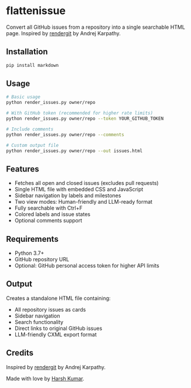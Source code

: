 # flattenissue

Convert all GitHub issues from a repository into a single searchable HTML page. Inspired by [rendergit](https://github.com/karpathy/rendergit) by Andrej Karpathy.

## Installation

```bash
pip install markdown
```

## Usage

```bash
# Basic usage
python render_issues.py owner/repo

# With GitHub token (recommended for higher rate limits)
python render_issues.py owner/repo --token YOUR_GITHUB_TOKEN

# Include comments
python render_issues.py owner/repo --comments

# Custom output file
python render_issues.py owner/repo --out issues.html
```

## Features

- Fetches all open and closed issues (excludes pull requests)
- Single HTML file with embedded CSS and JavaScript
- Sidebar navigation by labels and milestones
- Two view modes: Human-friendly and LLM-ready format
- Fully searchable with Ctrl+F
- Colored labels and issue states
- Optional comments support

## Requirements

- Python 3.7+
- GitHub repository URL
- Optional: GitHub personal access token for higher API limits

## Output

Creates a standalone HTML file containing:
- All repository issues as cards
- Sidebar navigation
- Search functionality
- Direct links to original GitHub issues
- LLM-friendly CXML export format

## Credits

Inspired by [rendergit](https://github.com/karpathy/rendergit) by Andrej Karpathy.

Made with love by [Harsh Kumar](https://github.com/thisisharsh7).